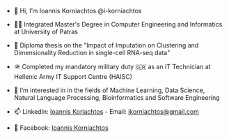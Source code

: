 - 👋 Hi, I’m Ioannis Korniachtos @i-korniachtos
- 👨‍🎓 Integrated Master's Degree in Computer Engineering and Informatics at University of Patras
- 📜 Diploma thesis on the "Impact of Imputation on Clustering and Dimensionality Reduction in single-cell RNA-seq data"
- 🪖 Completed my mandatory military duty 🇬🇷 as an IT Technician at Hellenic Army IT Support Centre (HAISC)



- 👀 I’m interested in in the fields of Machine Learning, Data Science, Natural Language Processing, Bioinformatics and Software Engineering


- 📫 LinkedIn: [Ioannis Koriachtos](https://www.linkedin.com/in/ioannis-korniachtos-37a94a325/) - Email: ikorniachtos@gmail.com
- 📱  Facebook: [Ioannis Korniachtos](https://www.facebook.com/ioannis.korniachtos/)

<!---
i-korniachtos/i-korniachtos is a ✨ special ✨ repository because its `README.md` (this file) appears on your GitHub profile.
You can click the Preview link to take a look at your changes.
--->

